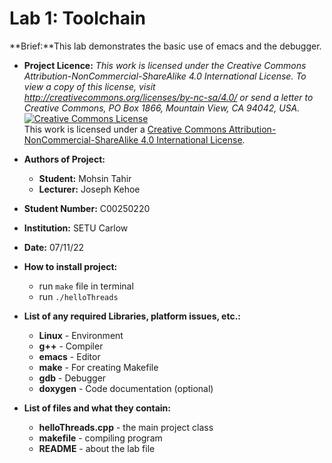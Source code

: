 # Lab 1: Toolchain
**Brief:**This lab demonstrates the basic use of emacs and the debugger.

- **Project Licence:** *This work is licensed under the Creative Commons Attribution-NonCommercial-ShareAlike 4.0 International License. To view a copy of this license, visit http://creativecommons.org/licenses/by-nc-sa/4.0/ or send a letter to Creative Commons, PO Box 1866, Mountain View, CA 94042, USA.*	
<a rel="license" href="http://creativecommons.org/licenses/by-nc-sa/4.0/"><img alt="Creative Commons License" style="border-width:0" src="https://i.creativecommons.org/l/by-nc-sa/4.0/88x31.png" /></a><br />This work is licensed under a <a rel="license" href="http://creativecommons.org/licenses/by-nc-sa/4.0/">Creative Commons Attribution-NonCommercial-ShareAlike 4.0 International License</a>.

- **Authors of Project:**
	- **Student:** Mohsin Tahir
	- **Lecturer:** Joseph Kehoe
- **Student Number:** C00250220
- **Institution:** SETU Carlow
- **Date:** 07/11/22<br>

- **How to install project:**
	- run `make` file in terminal
	- run `./helloThreads`<br>
	
- **List of any required Libraries, platform issues, etc.:**
	- **Linux** - Environment
	- **g++** - Compiler
	- **emacs** - Editor
	- **make** - For creating Makefile
	- **gdb** - Debugger
	- **doxygen** - Code documentation (optional)
	
- **List of files and what they contain:**
	- **helloThreads.cpp** - the main project class
	- **makefile** - compiling program
	- **README** - about the lab file
	

